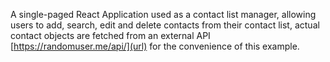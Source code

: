 A single-paged React Application used as a contact list manager, allowing users to add, search, edit and delete contacts from their contact list, actual contact objects are fetched from an external API [https://randomuser.me/api/](url) for the convenience of this example.
